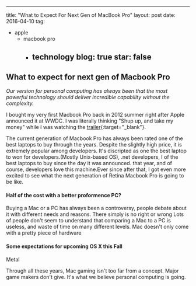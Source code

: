 ---
title: "What to Expect For Next Gen of MacBook Pro"
layout: post
date: 2016-04-10 
tag:
- apple 
    - macbook pro
        - technology
            blog: true
            star: false
            ---

## What to expect for next gen of Macbook Pro

*Our version for personal computing has always been that the most powerful technology should deliver incredible capability without the complexity.*

I bought my very first Macbook Pro back in 2012 summer right after Apple announced it at WWDC. I was literally thinking "Shup up, and take my money" while I was watching the [trailer](https://www.youtube.com/watch?v=6kYxnMUOczg){:target="_blank"}. 

The current generation of Macbook Pro has always been rated one of the best laptops to buy through the years. Despite the slightly high price, it is extremely popular among developers. It's discripted as one the best laptop to won for developers.(Mostly Unix-based OS), .net developers,  I of the best laptops to buy since the day it was announced. that year, and of course, developers love this machine.Ever since after that, I got even more excited to see what the next generation of Retina
Macbook Pro is going to be like.

#### Half of the cost with a better proformence PC?

Buying a Mac or a PC has always been a controversy, people debate about it with different needs and reasons. There simply is no right or wrong Lots of people don't seem to understand that comparing a Mac to a PC is useless, and waste of time on many different levels. Mac doesn't only come with a pretty piece of hardware 

#### Some expectations for upcoming OS X this Fall

Metal

Through all these years, Mac gaming isn't too far from a concept. Major game makers don't give. It's what we believe personal computing is going.

